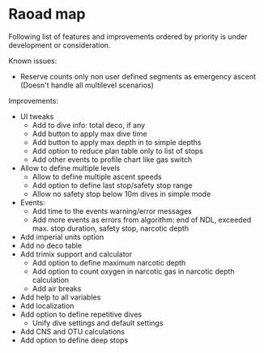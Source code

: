 # Raoad map

Following list of features and improvements ordered by priority is under development or consideration.

Known issues:

* Reserve counts only non user defined segments as emergency ascent (Doesn't handle all multilevel scenarios)

Improvements:

* UI tweaks
  * Add to dive info: total deco, if any
  * Add button to apply max dive time
  * Add button to apply max depth in to simple depths
  * Add option to reduce plan table only to list of stops
  * Add other events to profile chart like gas switch
* Allow to define multiple levels
  * Allow to define multiple ascent speeds
  * Add option to define last stop/safety stop range
  * Allow no safety stop below 10m dives in simple mode
* Events:
  * Add time to the events warning/error messages
  * Add more events as errors from algorithm: end of NDL, exceeded max. stop duration, safety stop, narcotic depth
* Add imperial units option
* Add no deco table
* Add trimix support and calculator
  * Add option to define maximum narcotic depth
  * Add option to count oxygen in narcotic gas in narcotic depth calculation
  * Add air breaks
* Add help to all variables
* Add localization
* Add option to define repetitive dives
  * Unify dive settings and default settings
* Add CNS and OTU calculations
* Add option to define deep stops
